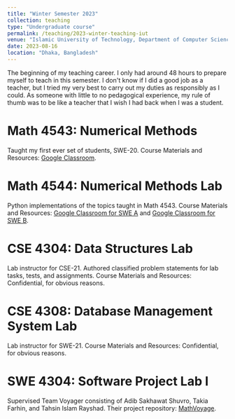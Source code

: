 ```yaml
---
title: "Winter Semester 2023"
collection: teaching
type: "Undergraduate course"
permalink: /teaching/2023-winter-teaching-iut
venue: "Islamic University of Technology, Department of Computer Science and Engineering (CSE)"
date: 2023-08-16
location: "Dhaka, Bangladesh"
---
```


The beginning of my teaching career. I only had around 48 hours to prepare myself to teach in this semester. I don't know if I did a good job as a teacher, but I tried my very best to carry out my duties as responsibly as I could. As someone with little to no pedagogical experience, my rule of thumb was to be like a teacher that I wish I had back when I was a student.

Math 4543: Numerical Methods
======
Taught my first ever set of students, SWE-20.
Course Materials and Resources: [Google Classroom](https://classroom.google.com/c/NTIzNDQyMzE5NjE5?cjc=2ih7k33).

Math 4544: Numerical Methods Lab
======
Python implementations of the topics taught in Math 4543.
Course Materials and Resources: [Google Classroom for SWE A](https://classroom.google.com/c/NjE4Mjc5MTM0OTk4?cjc=ozypcun) and [Google Classroom for SWE B](https://classroom.google.com/c/NTIzNDQyMjUxNTUy?cjc=2ionped).

CSE 4304: Data Structures Lab
======
Lab instructor for CSE-21. Authored classified problem statements for lab tasks, tests, and assignments.
Course Materials and Resources: Confidential, for obvious reasons. 

CSE 4308: Database Management System Lab
======
Lab instructor for SWE-21.
Course Materials and Resources: Confidential, for obvious reasons.

SWE 4304: Software Project Lab I
======
Supervised Team Voyager consisting of Adib Sakhawat Shuvro, Takia Farhin, and Tahsin Islam Rayshad.
Their project repository: [MathVoyage](https://github.com/sakhadib/vmath).